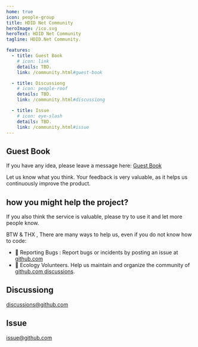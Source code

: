 ```yaml
---
home: true
icon: people-group
title: HDID Net Community
heroImage: /ico.svg
heroText: HDID Net Community
tagline: HDID.Net Community. 

features:
  - title: Guest Book
    # icon: link
    details: TBD. 
    link: /community.html#guest-book

  - title: Discussiong
    # icon: people-roof
    details: TBD.
    link: /community.html#discussiong

  - title: Issue
    # icon: eye-slash
    details: TBD. 
    link: /community.html#issue
---
```


## Guest Book
If you have any idea, please leave a message here: [Guest Book](https://github.com/HDIDNet/HDIDNetWeb/discussions/1)

Let us know what you think. Your feedback is very valuable, as it helps us continuously improve the product. 

## how you might help the project?
If you also think the service is valuable, please try to use it and let more people know.   

BTW & THX , There are many ways to help us, even if you do not know how to code:  
- 🐛 Reporting Bugs : Report bugs or incidents by posting an issue at [github.com](https://github.com/HDIDNet/HDIDNetWeb/issues)   
- 📆 Ecology Volunteers. Help us maintain and organize the community of [github.com discussions](https://github.com/HDIDNet/HDIDNetWeb/discussions).


## Discussiong
[discussions@github.com ](https://github.com/HDIDNet/HDIDNetWeb/discussions)
## Issue
[issue@github.com](https://github.com/HDIDNet/HDIDNetWeb/issues)
 